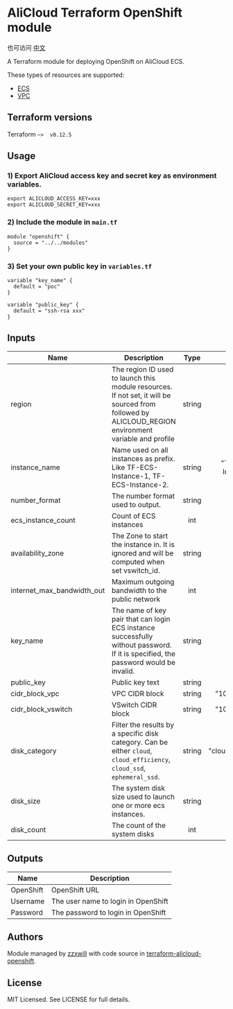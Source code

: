 # AliCloud Terraform OpenShift module

也可访问 [中文](README_CN.md)

A Terraform module for deploying OpenShift on AliCloud ECS.

These types of resources are supported:

* [ECS](https://www.terraform.io/docs/providers/alicloud/r/instance.html)
* [VPC](https://www.terraform.io/docs/providers/alicloud/r/vpc.html)


## Terraform versions

Terraform `~>  v0.12.5`

## Usage

### 1) Export AliCloud access key and secret key as environment variables.
```shell script
export ALICLOUD_ACCESS_KEY=xxx
export ALICLOUD_SECRET_KEY=xxx

```

### 2) Include the module in `main.tf`
```hcl
module "openshift" {
  source = "../../modules"
}
```

### 3) Set your own public key in `variables.tf`
```hcl
variable "key_name" {
  default = "poc"
}

variable "public_key" {
  default = "ssh-rsa xxx"
}

```

<!-- BEGINNING OF PRE-COMMIT-TERRAFORM DOCS HOOK -->
## Inputs
| Name | Description | Type | Default | Required |
|------|-------------|:----:|:-----:|:-----:|
| region  | The region ID used to launch this module resources. If not set, it will be sourced from followed by ALICLOUD_REGION environment variable and profile | string  | ""  | yes  |
| instance_name  | Name used on all instances as prefix. Like TF-ECS-Instance-1, TF-ECS-Instance-2.  | string  | "TF-ECS-Instance"  | yes  |
| number_format  | The number format used to output. | string  | %02d  | yes  |
| ecs_instance_count  | Count of ECS instances | int  | 1 | yes  |
| availability_zone  | The Zone to start the instance in. It is ignored and will be computed when set vswitch_id. | string  | ""  | yes  |
| internet_max_bandwidth_out  | Maximum outgoing bandwidth to the public network | int  | 1  | no  |
| key_name  | The name of key pair that can login ECS instance successfully without password. If it is specified, the password would be invalid. | string  | ""  | yes  |
| public_key  | Public key text | string  | ""  | yes  |
| cidr_block_vpc  | VPC CIDR block  | string  | "10.0.0.0/18"  | yes  |
| cidr_block_vswitch  | VSwitch CIDR block  | string  | "10.0.0.0/20"  | yes  |
| disk_category  | Filter the results by a specific disk category. Can be either `cloud`, `cloud_efficiency`, `cloud_ssd`, `ephemeral_ssd`. | string  | "cloud_efficiency"  | no |
| disk_size  | The system disk size used to launch one or more ecs instances.  | string  | "40"  |  no |
| disk_count  | The count of the system disks  | int  | 1  |  yes |

## Outputs

| Name | Description |
|------|-------------|
| OpenShift  | OpenShift URL  |
| Username  | The user name to login in OpenShift  |
| Password  | The password to login in OpenShift  |


<!-- END OF PRE-COMMIT-TERRAFORM DOCS HOOK -->

## Authors

Module managed by [zzxwill](https://github.com/zzxwill) with code source in [terraform-alicloud-openshift](https://github.com/zzxwill/terraform-alicloud-openshift).

## License

MIT Licensed. See LICENSE for full details.